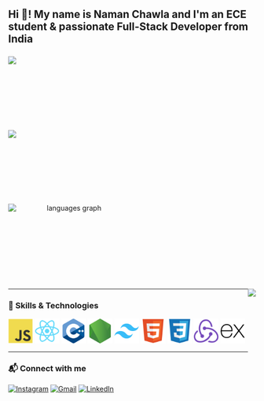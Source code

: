 <h2 align="left">Hi 👋! My name is Naman Chawla and I'm an ECE student & passionate Full-Stack Developer from India</h2>

###

<div align="center" style="display: flex; flex-direction: column;">
  <img src="https://github-readme-streak-stats.herokuapp.com?user=Naman1821&date_format=M%20j%5B%2C%20Y%5D&theme=github_dark&hide_border=true" height="150" />

  <img src="http://github-profile-summary-cards.vercel.app/api/cards/profile-details?username=Naman1821&theme=github_dark" height="150" />

  <img src="https://github-readme-stats.vercel.app/api/top-langs?username=Naman1821&theme=github_dark&locale=en&hide_title=false&layout=compact&card_width=500&langs_count=5&hide_border=false" height="150" alt="languages graph" width="50%" />
</div>

###

<img align="right" height="150" src="https://miro.medium.com/max/1290/0*s2ivt9cecdqsXvts.gif"  />

---

### 🚀 Skills & Technologies
<p>
  <img src="https://raw.githubusercontent.com/devicons/devicon/master/icons/javascript/javascript-original.svg" width="50"/>
  <img src="https://raw.githubusercontent.com/devicons/devicon/master/icons/react/react-original.svg" width="50"/>
  <img src="https://raw.githubusercontent.com/devicons/devicon/master/icons/cplusplus/cplusplus-original.svg" width="50"/>
  <img src="https://raw.githubusercontent.com/devicons/devicon/master/icons/nodejs/nodejs-original.svg" width="50"/>
  <img src="https://raw.githubusercontent.com/devicons/devicon/master/icons/tailwindcss/tailwindcss-plain.svg" width="50"/>
  <img src="https://raw.githubusercontent.com/devicons/devicon/master/icons/html5/html5-original.svg" width="50"/>
  <img src="https://raw.githubusercontent.com/devicons/devicon/master/icons/css3/css3-original.svg" width="50"/>
  <img src="https://raw.githubusercontent.com/devicons/devicon/master/icons/redux/redux-original.svg" width="50"/>
  <img src="https://raw.githubusercontent.com/devicons/devicon/master/icons/express/express-original.svg" width="50"/>
</p>

---

### 📬 Connect with me
[![Instagram](https://img.shields.io/badge/Instagram-%23E4405F.svg?style=for-the-badge&logo=instagram&logoColor=white)](https://instagram.com/nmn_chawla)
[![Gmail](https://img.shields.io/badge/Gmail-D14836.svg?style=for-the-badge&logo=gmail&logoColor=white)](mailto:Namanchawla10@gmail.com)
[![LinkedIn](https://img.shields.io/badge/LinkedIn-0077B5.svg?style=for-the-badge&logo=linkedin&logoColor=white)](https://www.linkedin.com/in/naman-chawla-59b288313)

